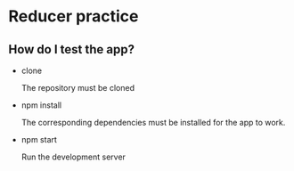 # Reducer practice

## How do I test the app?

- clone

    The repository must be cloned

- npm install

    The corresponding dependencies must be installed for the app to work.
- npm start

    Run the development server
